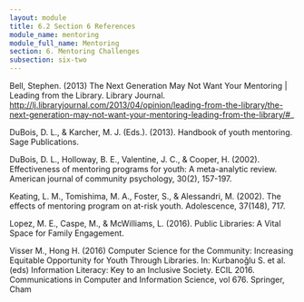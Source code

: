 ```yaml
---
layout: module
title: 6.2 Section 6 References
module_name: mentoring
module_full_name: Mentoring
section: 6. Mentoring Challenges
subsection: six-two
---
```


Bell, Stephen. (2013) The Next Generation May Not Want Your Mentoring | Leading from the Library. Library Journal. http://lj.libraryjournal.com/2013/04/opinion/leading-from-the-library/the-next-generation-may-not-want-your-mentoring-leading-from-the-library/#_ 

DuBois, D. L., & Karcher, M. J. (Eds.). (2013). Handbook of youth mentoring. Sage Publications. 

DuBois, D. L., Holloway, B. E., Valentine, J. C., & Cooper, H. (2002). Effectiveness of mentoring programs for youth: A meta-analytic review. American journal of community psychology, 30(2), 157-197. 

Keating, L. M., Tomishima, M. A., Foster, S., & Alessandri, M. (2002). The effects of mentoring program on at-risk youth. Adolescence, 37(148), 717. 

Lopez, M. E., Caspe, M., & McWilliams, L. (2016). Public Libraries: A Vital Space for Family Engagement. 

Visser M., Hong H. (2016) Computer Science for the Community: Increasing Equitable Opportunity for Youth Through Libraries. In: Kurbanoğlu S. et al. (eds) Information Literacy: Key to an Inclusive Society. ECIL 2016. Communications in Computer and Information Science, vol 676. Springer, Cham 
